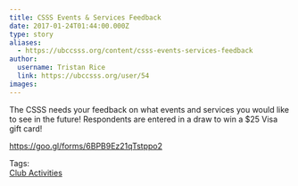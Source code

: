 ```yaml
---
title: CSSS Events & Services Feedback 
date: 2017-01-24T01:44:00.000Z
type: story
aliases:
  - https://ubccsss.org/content/csss-events-services-feedback
author:
  username: Tristan Rice
  link: https://ubccsss.org/user/54
images:
---
```


<div class="field field-name-body field-type-text-with-summary field-label-hidden"><div class="field-items"><div class="field-item even"><p>The CSSS needs your feedback on what events and services you would like to see in the future! Respondents are entered in a draw to win a $25 Visa gift card!</p>

<p><a href="https://goo.gl/forms/6BPB9Ez21qTstppo2">https://goo.gl/forms/6BPB9Ez21qTstppo2</a></p>
</div></div></div>    <footer>
    <div class="field field-name-field-tags field-type-taxonomy-term-reference field-label-above"><div class="field-label">Tags:&#xA0;</div><div class="field-items"><div class="field-item even"><a href="/club">Club Activities</a></div></div></div>      </footer>
